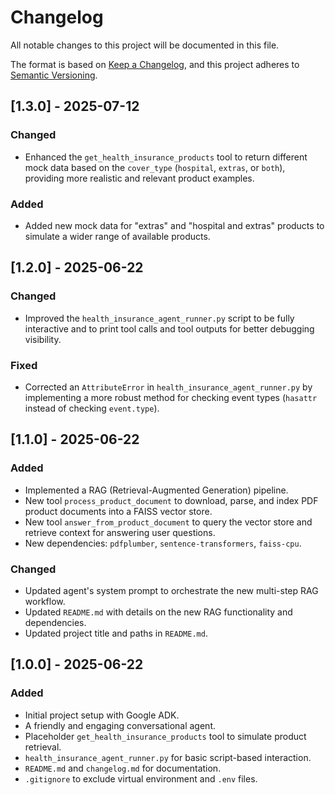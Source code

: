 # Changelog

All notable changes to this project will be documented in this file.

The format is based on [Keep a Changelog](https://keepachangelog.com/en/1.0.0/),
and this project adheres to [Semantic Versioning](https://semver.org/spec/v2.0.0.html).

## [1.3.0] - 2025-07-12

### Changed
- Enhanced the `get_health_insurance_products` tool to return different mock data based on the `cover_type` (`hospital`, `extras`, or `both`), providing more realistic and relevant product examples.

### Added
- Added new mock data for "extras" and "hospital and extras" products to simulate a wider range of available products.

## [1.2.0] - 2025-06-22

### Changed
- Improved the `health_insurance_agent_runner.py` script to be fully interactive and to print tool calls and tool outputs for better debugging visibility.

### Fixed
- Corrected an `AttributeError` in `health_insurance_agent_runner.py` by implementing a more robust method for checking event types (`hasattr` instead of checking `event.type`).

## [1.1.0] - 2025-06-22

### Added
- Implemented a RAG (Retrieval-Augmented Generation) pipeline.
- New tool `process_product_document` to download, parse, and index PDF product documents into a FAISS vector store.
- New tool `answer_from_product_document` to query the vector store and retrieve context for answering user questions.
- New dependencies: `pdfplumber`, `sentence-transformers`, `faiss-cpu`.

### Changed
- Updated agent's system prompt to orchestrate the new multi-step RAG workflow.
- Updated `README.md` with details on the new RAG functionality and dependencies.
- Updated project title and paths in `README.md`.

## [1.0.0] - 2025-06-22

### Added
- Initial project setup with Google ADK.
- A friendly and engaging conversational agent.
- Placeholder `get_health_insurance_products` tool to simulate product retrieval.
- `health_insurance_agent_runner.py` for basic script-based interaction.
- `README.md` and `changelog.md` for documentation.
- `.gitignore` to exclude virtual environment and `.env` files.
